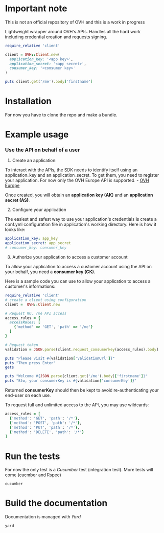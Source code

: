 # Important note
This is not an official repository of OVH and this is a work in progress

Lightweight wrapper around OVH's APIs. Handles all the hard work including credential creation and requests signing.

```ruby
require_relative 'client'

client = OVH::Client.new(
  application_key: '<app key>',
  application_secret: '<app secret>',
  consumer_key: '<consumer key>'
)

puts client.get('/me').body['firstname']
```

# Installation
For now you have to clone the repo and make a bundle.

# Example usage

### Use the API on behalf of a user

1. Create an application

  To interact with the APIs, the SDK needs to identify itself using an application_key and an application_secret. To get them, you need to register your application.
  For now only the OVH Europe API is supported.
    - [OVH Europe](https://eu.api.ovh.com/createApp/)

  Once created, you will obtain an __application key (AK)__ and an __application secret (AS)__.

2. Configure your application

  The easiest and safest way to use your application's credentials is create a conf.yml configuration file in application's working directory. Here is how it looks like:
  ```yaml
  application_key: app_key
  application_secret: app_secret
  # consumer_key: consumer_key
  ```

3. Authorize your application to access a customer account

  To allow your application to access a customer account using the API on your behalf, you need a __consumer key (CK)__.

  Here is a sample code you can use to allow your application to access a customer's informations:

```ruby
require_relative 'client'
# create a client using configuration
client =  OVH::Client.new

# Request RO, /me API access
access_rules = {
  accessRules: [
    {'method' => 'GET', 'path' => '/me'}
  ]
}

# Request token
validation = JSON.parse(client.request_consumerkey(access_rules).body)

puts "Please visit #{validation['validationUrl']}"
puts "Then press Enter"
gets

puts "Welcome #{JSON.parse(client.get('/me').body)['firstname']}"
puts "Btw, your consumerKey is #{validation['consumerKey']}"
```

  Returned __consumerKey__ should then be kept to avoid re-authenticating your end-user on each use.

  To request full and unlimited access to the API, you may use wildcards:

```ruby
access_rules = [
  {'method': 'GET', 'path': '/*'},
  {'method': 'POST', 'path': '/*'},
  {'method': 'PUT', 'path': '/*'},
  {'method': 'DELETE', 'path': '/*'}
]
```

# Run the tests
For now the only test is a _Cucumber_ test (integration test).
More tests will come (cucmber and Rspec)

```
cucumber
```

# Build the documentation
Documentation is managed with _Yard_

```
yard
```
